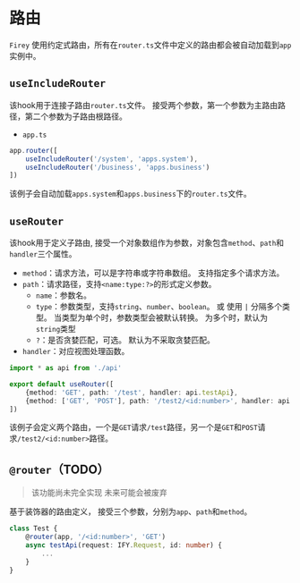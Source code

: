 # 路由
`Firey` 使用约定式路由，所有在`router.ts`文件中定义的路由都会被自动加载到`app`实例中。

## `useIncludeRouter`
该hook用于连接子路由`router.ts`文件。 接受两个参数，第一个参数为主路由路径，第二个参数为子路由根路径。

- `app.ts` 
```ts
app.router([
    useIncludeRouter('/system', 'apps.system'),
    useIncludeRouter('/business', 'apps.business')
])
```
该例子会自动加载`apps.system`和`apps.business`下的`router.ts`文件。

## `useRouter`
该hook用于定义子路由, 接受一个对象数组作为参数，对象包含`method`、`path`和`handler`三个属性。
- `method`：请求方法，可以是字符串或字符串数组。 支持指定多个请求方法。
- `path`：请求路径，支持`<name:type:?>`的形式定义参数。
  - `name`：参数名。
  - `type`：参数类型，支持`string`、`number`、`boolean`。 或 使用 `|` 分隔多个类型。 当类型为单个时，参数类型会被默认转换。 为多个时，默认为`string`类型
  - `?`：是否贪婪匹配，可选。 默认为不采取贪婪匹配。
- `handler`：对应视图处理函数。

```ts
import * as api from './api'

export default useRouter([
    {method: 'GET', path: '/test', handler: api.testApi},
    {method: ['GET', 'POST'], path: '/test2/<id:number>', handler: api.testApi2}
])
```
该例子会定义两个路由，一个是`GET`请求`/test`路径，另一个是`GET`和`POST`请求`/test2/<id:number>`路径。

## `@router`（TODO） 
> 该功能尚未完全实现 未来可能会被废弃

基于装饰器的路由定义， 接受三个参数，分别为`app`、`path`和`method`。

```ts
class Test {
    @router(app, '/<id:number>', 'GET')
    async testApi(request: IFY.Request, id: number) {
        ...
    }
}
```